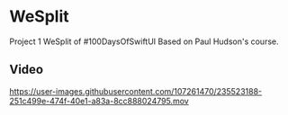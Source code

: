 # WeSplit
Project 1 WeSplit of #100DaysOfSwiftUI
Based on Paul Hudson's course.
## Video

https://user-images.githubusercontent.com/107261470/235523188-251c499e-474f-40e1-a83a-8cc888024795.mov

